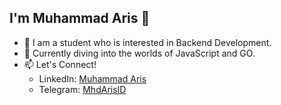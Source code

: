 ##  I'm Muhammad Aris 👋

- 👀 I am a student who is interested in Backend Development.
- 🌱 Currently diving into the worlds of JavaScript and GO.
- 📫 Let's Connect!
  - LinkedIn: [Muhammad Aris](https://www.linkedin.com/in/mhd-aris/)
  - Telegram: [MhdArisID](https://t.me/MhdArisID)


<!---
mhd-aris/mhd-aris is a ✨ special ✨ repository because its `README.md` (this file) appears on your GitHub profile.
You can click the Preview link to take a look at your changes.
--->
